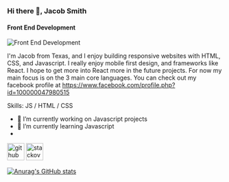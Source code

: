 ### Hi there 👋, Jacob Smith
#### Front End Development
![Front End Development](https://scontent-dfw5-2.xx.fbcdn.net/v/t39.30808-6/215925141_4599789350032619_7814649846329702937_n.png?_nc_cat=102&ccb=1-3&_nc_sid=e3f864&_nc_ohc=l_pSgjUGV2IAX-4lLqh&_nc_ht=scontent-dfw5-2.xx&oh=4d6fd76a6b32840aef9675a130d9e7d3&oe=611164C9)

I'm Jacob from Texas, and I enjoy building responsive websites with HTML, CSS, and Javascript. I really enjoy mobile first design, and frameworks like React. I hope to get more into React more in the future projects. For now my main focus is on the 3 main core languages. You can check out my facebook profile at https://www.facebook.com/profile.php?id=100000047980515

Skills: JS / HTML / CSS

- 🔭 I’m currently working on Javascript projects 
- 🌱 I’m currently learning Javascript 
- 
[<img src='https://cdn.jsdelivr.net/npm/simple-icons@3.0.1/icons/github.svg' alt='github' height='40'>](https://github.com/jakesmith4)  [<img src='https://cdn.jsdelivr.net/npm/simple-icons@3.0.1/icons/stackoverflow.svg' alt='stackoverflow' height='40'>](https://stackoverflow.com/users/22351529/jake-smith)  






[![Anurag's GitHub stats](https://github-readme-stats.vercel.app/api?username=jacobsmith)](https://github.com/anuraghazra/github-readme-stats)

